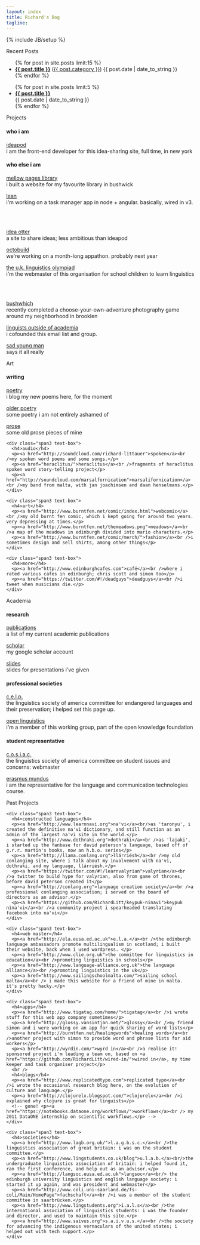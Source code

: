 ```yaml
---
layout: index
title: Richard's Bog
tagline: 
---
```

{% include JB/setup %}

<div class="icons-bar">
  <div class="container-fluid">
    <div class="row-fluid">
      <div class="span1">
          <a href="https://github.com/RichardLitt" rel="me"><i class="icon-github">
          </i>
        </a>
      </div>
      <!-- <div class="span1">
          <a href="http://www.facebook.com/richard.littauer" rel="me"><i class="icon-facebook">
          </i>
        </a>
      </div> -->
      <div class="span1">
          <a href="http://twitter.com/#!/richlitt" rel="me"><i class="icon-twitter">
          </i>
        </a>
      </div>
      <div class="span1">
          <a href="http://gplus.to/richlitt" rel="me"><i class="icon-google-plus">
          </i>
        </a>
      </div>
      <div class="span1">
          <a href="http://richfenne.tumblr.com" rel="me"><i class="icon-tumblr">
          </i>
        </a>
      </div>
      <div class="span1">
          <a href="http://uk.linkedin.com/pub/richard-littauer/29/576/197" rel="me"><i class="icon-linkedin">
          </i>
        </a>
      </div>
      <div class="span1">
          <a href="http://www.youtube.com/user/Rich0Fenn" rel="me"><i class="icon-youtube">
          </i>
        </a>
      </div>
      <div class="span1">
          <a href="http://stackoverflow.com/users/1166929/richlitt" rel="me"><i class="icon-stackexchange">
          </i>
        </a>
      </div>
      <div class="span1">
        <a href="http://www.flickr.com/photos/101526362@N04/" rel="me"><i class="icon-flickr">
        </i>
        </a>
      </div>
      <div class="span1">
        <a href="https://www.gittip.com/richlitt/" rel="me"><i class="icon-gittip">
        </i>
        </a>
      </div>
      <div class="span1">
        <a href="donate.html"><i class="icon-bitcoin">
        </i>
        </a>
      </div>
      <div class="span1">
        <a href="donate.html"><i class="icon-money">
        </i>
        </a>
      </div>
      <div class="span1"></div>
    </div>
  </div>
</div>

<div class="title" id="blog-posts">
  <i class="icon-keyboard">
  </i>
  Recent Posts
</div> 

<div class="hidden-phone">
  <ul class="posts">
    {% for post in site.posts limit:15 %}
      <li class="posts-title"><span class="alignleft"><a href="{{ BASE_PATH }}{{ post.url }}"><b>{{ post.title }}</b></a> (<a href="{{ BASE_PATH }}categories.html#{{ post.category }}-ref">{{ post.category }}</a>)</span> <span class="alignright">{{ post.date | date_to_string }}</span></li>
    {% endfor %}
  </ul>
</div>

<div class="visible-phone">
  <ul class="posts">
    {% for post in site.posts limit:5 %}
      <li class="posts-title"><span><a href="{{ BASE_PATH }}{{ post.url }}"><b>{{ post.title }}</b></a></span><br /><span>{{ post.date | date_to_string }}</span></li>
    {% endfor %}
  </ul>
</div>

<div class="title" id="projects">
  <i class="icon-coffee">
  </i>
  Projects
</div> 

<div class="container-fluid">
  <div class="row-fluid">
    <div class="span3 text-box">
      <h4>who i am</h4>
      <p><a href="http://www.ideapod.com">ideapod</a><br />i am the front-end developer for this idea-sharing site, full time, in new york</p>
    </div>
    <div class="span3 text-box">
      <h4>who else i am</h4>
      <p><a href="http://mellowpageslibrary.com">mellow pages library</a><br />i built a website for my favourite library in bushwick</p>
      <p><a href="http://lean.burntfen.com">lean</a><br />i'm working on a task manager app in node + angular. basically, wired in v3.</p>
    </div>
    <div class="span3 text-box">
      <br /><br />
      <p><a href="http://www.ideaotter.com/">idea otter</a><br />a site to share ideas; less ambitious than ideapod</p>
      <p><a href="http://www.octobuild.com/">octobuild</a><br />we're working on a month-long appathon. probably next year</p>
      <p><a href="http://www.uklo.org">the u.k. linguistics olympiad</a><br />i'm the webmaster of this organisation for school children to learn linguistics</p>
    </div>
    <div class="span3 text-box">
      <br /><br />
      <p><a href="http://www.bushwhich.com/">bushwhich</a><br />recently completed a choose-your-own-adventure photography game around my neighborhood in brooklen</p>
       <p><a href="http://linguistsoutsideacademia.com">linguists outside of academia</a><br />i cofounded this email list and group.</p>
      <p><a href="http://www.sadyoungman.com">sad young man</a><br />
        says it all really</p>
    </div>
  </div>
</div>


<div class="title" id="art">
  <i class="icon-camera-retro">
  </i>
  Art
</div> 

<div class="container-fluid">
  <div class="row-fluid">
    <div class="span3 text-box">
      <h4>writing</h4>
      <p><a href="categories.html#poetry-ref">poetry</a><br />i blog my new poems here, for the moment</p>
      <p><a href="http://www.burntfen.net/poetry">older poetry</a><br />some poetry i am not entirely ashamed of</p>
      <p><a href="http://www.burntfen.net/prose">prose</a><br />some old prose pieces of mine</p>
    </div>

    <div class="span3 text-box">
      <h4>audio</h4>
      <p><a href="http://soundcloud.com/richard-littauer">spoken</a><br />my spoken word poems and some songs.</p>
      <p><a href="heraclitus/">heraclitus</a><br />fragments of heraclitus spoken word story-telling project</p>
      <p><a href="http://soundcloud.com/marsalfornication">marsalifornication</a><br />my band from malta, with jan joachimsen and daan henselmans.</p>
    </div>

    <div class="span3 text-box">
      <h4>art</h4>
      <p><a href="http://www.burntfen.net/comic/index.html">webcomic</a><br />my old burnt fen comic, which i kept going for around two years. very depressing at times.</p>
      <p><a href="http://www.burntfen.net/themeadows.png">meadows</a><br />a map of the meadows in edinburgh divided into mario characters.</p>
      <p><a href="http://www.burntfen.net/comic/merch/">fashion</a><br />i sometimes design and sell shirts, among other things</p>
    </div>

    <div class="span3 text-box">
      <h4>more</h4>
      <p><a href="http://www.edinburghcafes.com">café</a><br />where i rated various cafes in edinburgh; chris scott and simon too</p>
      <p><a href="https://twitter.com/#!/deadguys">deadguys</a><br />i tweet when musicians die.</p>
    </div>
  </div>
</div>

<div class="title" id="linguistics">
  <i class="icon-book">
  </i>
  Academia
</div> 

<div class="container-fluid row-fluid">
  <div class="span4 text-box">
    <h4>research</h4>
    <p><a href="http://www.burntfen.com/publications.html">publications</a><br />a list of my current academic publications</p>
    <p><a href="http://scholar.google.com/citations?hl=en&amp;user=X2UD62YAAAAJ">scholar</a><br />my google scholar account</p>
    <p><a href="http://www.slideshare.net/RichLitt">slides</a><br />slides for presentations i've given</p>
  </div>

  <div class="span4 text-box">
    <h4>professional societies</h4>
      <p><a href="http://lsacelp.org/">c.e.l.p.</a><br />the linguistics society of america committee for endangered languages and their preservation; i helped set this page up.</p>
      <p><a href="http://linguistics.okfn.org/">open linguistics</a><br />i'm a member of this working group, part of the open knowledge foundation</p>
  </div>

  <div class="span4 text-box">
    <h4>student representative</h4>
    <p><a href="https://lsadc.org/">c.o.s.i.a.c.</a><br />the linguistics society of america committee on student issues and concerns: webmaster</p>
    <p><a href="http://em-a.eu/">erasmus mundus</a><br />i am the representative for the  language and communication technologies course.</p>
  </div>

</div>


<!-- 
<div class="title" id="real-life">
  Real Life
</div> 

<div class="container-fluid">
  <div class="row-fluid">
    <div class="span3 text-box">
      <i>i love to do these things. drop a line if you do, too. always looking for others.</i>
      <p>
      <b>mountains:</b> ski mountaineer trek climb <br/>
      <b>waters:</b> sail canoe kayak fly-fish<br />
      <b>hills:</b> slackline hike camp trudge bird-watch <br />
      <b>cities:</b> bike walk explore dumpster-dive <br /></p>
      <p>i am also an avid <a href="http://www.couchsurfing.org/people/richardlitt"><b>couch surfer</b></a>.</p>
    </div>
    <div class="span9"></div>
  </div>
</div> 
-->

<div class="title" id="fossils">
  <i class="icon-beer">
  </i>
  Past Projects
</div> 

<div class="container-fluid">
  <div class="row-fluid">

    <div class="span3 text-box">
      <h4>constructed languages</h4>
      <p><a href="http://www.learnnavi.org">na'vi</a><br/>as 'taronyu', i created the definitive na'vi dictionary, and still function as an admin of the largest na'vi site in the world.</p>
      <p><a href="http://www.dothraki.org">dothraki</a><br />as 'lajaki', i started up the fanbase for david peterson's language, based off of g.r.r. martin's books, now an h.b.o. series</p>
      <p><a href="http://llama.conlang.org">llárriésh</a><br />my old conlanging site, where i talk about my involvement with na'vi, dothraki, and my language, llárriésh.</p>
      <p><a href="https://twitter.com/#!/learnvalyrian">valyrian</a><br />a twitter to build hype for valyrian, also from game of thrones, before david peterson created it</p>
      <p><a href="http://conlang.org">language creation society</a><br />a professional conlanging association; i served on the board of directors as an advisor.</p>
      <p><a href="https://github.com/RichardLitt/keypuk-ninavi">keypuk nìna'vi</a><br />a community project i spearheaded translating facebook into na'vi</p>
    </div>

    <div class="span3 text-box">
      <h4>web master</h4>
      <p><a href="http://ela.eusa.ed.ac.uk">e.l.a.</a><br />the edinburgh language ambassadors promote multilingualism in scotland; i built their website, back when i used wordpress. </p>
      <p><a href="http://www.clie.org.uk">the committee for linguistics in education</a><br />promoting linguistics in schools</p>
      <p><a href="http://www.language-alliance.org.uk">the language alliance</a><br />promoting linguistics in the uk</p>
      <p><a href="http://www.sailingschoolmalta.com/">sailing school malta</a><br /> i made this website for a friend of mine in malta. it's pretty hacky.</p>
    </div>

    <div class="span3 text-box">
      <h4>apps</h4>
      <p><a href="http://www.tigatag.com/home/">tigatag</a><br />i wrote stuff for this web app company sometimes</p>
      <p><a href="http://glossy.vansintjan.net/">glossy</a><br />my friend simon and i were working on an app for quick sharing of word lists</p>
      <p><a href="http://burntfen.net/healingwords">healing words</a><br />another project with simon to provide word and phrase lists for aid workers</p>
      <p><a href="http://wyrdin.com/">wyrd in</a><br />a realise it! sponsored project i'm leading a team on, based on <a href="https://github.com/RichardLitt/wired-in/">wired in</a>, my time keeper and task organiser project</p>
      <br />
      <h4>blogs</h4>
      <p><a href="http://www.replicatedtypo.com">replicated typo</a><br />i wrote the occasional research blog here, on the evolution of culture and language.</p>
      <p><a href="http://clojurelx.blogspot.com/">clojurelx</a><br />i explained why clojure is great for linguists</p>
      <!-- gone! <p><a href="https://notebooks.dataone.org/workflows/">workflows</a><br /> my 2011 DataONE internship on scientific workflows.</p> -->
    </div>

    <div class="span3 text-box">
      <h4>societies</h4>
      <p><a href="http://www.lagb.org.uk/">l.a.g.b.s.c.</a><br />the linguistics association of great britain: i was on the student committee.</p>
      <p><a href="http://www.lingstudents.co.uk/blog">u.l.a.b.</a><br/>the undergraduate linguistics association of britain: i helped found it, ran the first conference, and help out as an advisor.</p>
      <p><a href="http://langsoc.eusa.ed.ac.uk">langsoc</a><br/> the edinburgh university linguistics and english language society: i started it up again, and was president and webmaster</p>
      <p><a href="http://www.coli.uni-saarland.de/fs-coli/Main/HomePage">fachschaft</a><br />i was a member of the student committee in saarbrücken.</p>
      <p><a href="http://www.lingstudents.org">i.a.l.s</a><br />the international association of linguistics students: i was the founder and director, and used to maintain this site.</p>
      <p><a href="http://www.saivus.org">s.a.i.v.u.s.</a><br />the society for advancing the indigenous vernaculars of the united states; i helped out with tech support.</p>
    </div>
  </div>
</div>
